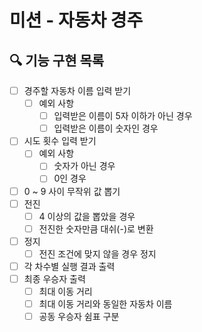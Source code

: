 # 미션 - 자동차 경주

## 🔍 기능 구현 목록

- [ ] 경주할 자동차 이름 입력 받기
  - [ ] 예외 사항
    - [ ] 입력받은 이름이 5자 이하가 아닌 경우
    - [ ] 입력받은 이름이 숫자인 경우
- [ ] 시도 횟수 입력 받기
  - [ ] 예외 사항
    - [ ] 숫자가 아닌 경우
    - [ ] 0인 경우
- [ ] 0 ~ 9 사이 무작위 값 뽑기
- [ ] 전진
  - [ ] 4 이상의 값을 뽑았을 경우
  - [ ] 전진한 숫자만큼 대쉬(-)로 변환
- [ ] 정지
  - [ ] 전진 조건에 맞지 않을 경우 정지
- [ ] 각 차수별 실행 결과 출력
- [ ] 최종 우승자 출력
  - [ ] 최대 이동 거리
  - [ ] 최대 이동 거리와 동일한 자동차 이름
  - [ ] 공동 우승자 쉼표 구분

